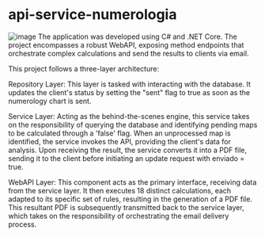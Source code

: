 # api-service-numerologia

![image](https://github.com/talessantos1989/api-service-numerologia/assets/19821533/2f654eee-e8f4-419a-a113-4cebef790f67)
The application was developed using C# and .NET Core. The project encompasses a robust WebAPI, exposing method endpoints that orchestrate complex calculations and send the results to clients via email.

This project follows a three-layer architecture:

Repository Layer: This layer is tasked with interacting with the database. It updates the client's status by setting the "sent" flag to true as soon as the numerology chart is sent.

Service Layer: Acting as the behind-the-scenes engine, this service takes on the responsibility of querying the database and identifying pending maps to be calculated through a 'false' flag. When an unprocessed map is identified, the service invokes the API, providing the client's data for analysis. Upon receiving the result, the service converts it into a PDF file, sending it to the client before initiating an update request with enviado = true.

WebAPI Layer: This component acts as the primary interface, receiving data from the service layer. It then executes 18 distinct calculations, each adapted to its specific set of rules, resulting in the generation of a PDF file. This resultant PDF is subsequently transmitted back to the service layer, which takes on the responsibility of orchestrating the email delivery process.
